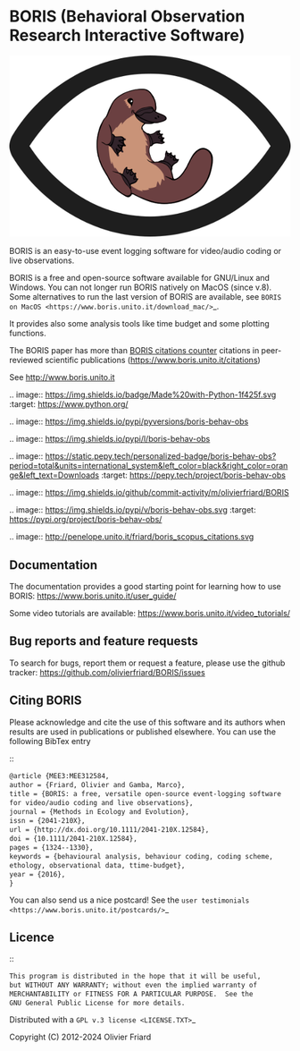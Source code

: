 BORIS (Behavioral Observation Research Interactive Software)
===============================================================


![BORIS logo](https://github.com/olivierfriard/BORIS/blob/master/boris/icons/logo_boris.png?raw=true)

BORIS is an easy-to-use event logging software for video/audio coding or live observations.

BORIS is a free and open-source software available for GNU/Linux and Windows.
You can not longer run BORIS natively on MacOS (since v.8). Some alternatives to run the last version of BORIS are available, see `BORIS on MacOS <https://www.boris.unito.it/download_mac/>`_.

It provides also some analysis tools like time budget and some plotting functions.

The BORIS paper has more than [BORIS citations counter](http://penelope.unito.it/friard/boris_scopus_citations.png) citations in peer-reviewed scientific publications (https://www.boris.unito.it/citations)




See http://www.boris.unito.it


.. image:: https://img.shields.io/badge/Made%20with-Python-1f425f.svg
 :target: https://www.python.org/

.. image:: https://img.shields.io/pypi/pyversions/boris-behav-obs

.. image:: https://img.shields.io/pypi/l/boris-behav-obs

.. image:: https://static.pepy.tech/personalized-badge/boris-behav-obs?period=total&units=international_system&left_color=black&right_color=orange&left_text=Downloads
 :target: https://pepy.tech/project/boris-behav-obs

.. image:: https://img.shields.io/github/commit-activity/m/olivierfriard/BORIS

.. image:: https://img.shields.io/pypi/v/boris-behav-obs.svg
 :target: https://pypi.org/project/boris-behav-obs/

.. image:: http://penelope.unito.it/friard/boris_scopus_citations.svg



Documentation
-----------------------------------------------------------------------


The documentation provides a good starting point for learning how to use BORIS: https://www.boris.unito.it/user_guide/

Some video tutorials are available: https://www.boris.unito.it/video_tutorials/





Bug reports and feature requests
-----------------------------------------------------------------------

To search for bugs, report them or request a feature, please use the github tracker:
https://github.com/olivierfriard/BORIS/issues





Citing BORIS
-----------------------------------------------------------------------

Please acknowledge and cite the use of this software and its authors when
results are used in publications or published elsewhere. You can use the
following BibTex entry

::

    @article {MEE3:MEE312584,
    author = {Friard, Olivier and Gamba, Marco},
    title = {BORIS: a free, versatile open-source event-logging software for video/audio coding and live observations},
    journal = {Methods in Ecology and Evolution},
    issn = {2041-210X},
    url = {http://dx.doi.org/10.1111/2041-210X.12584},
    doi = {10.1111/2041-210X.12584},
    pages = {1324--1330},
    keywords = {behavioural analysis, behaviour coding, coding scheme, ethology, observational data, ttime-budget},
    year = {2016},
    }


You can also send us a nice postcard! See the `user testimonials <https://www.boris.unito.it/postcards/>`_








Licence
-----------------------------------------------------------------------


::

    This program is distributed in the hope that it will be useful,
    but WITHOUT ANY WARRANTY; without even the implied warranty of
    MERCHANTABILITY or FITNESS FOR A PARTICULAR PURPOSE.  See the
    GNU General Public License for more details.


Distributed with a `GPL v.3 license <LICENSE.TXT>`_

Copyright (C) 2012-2024 Olivier Friard




